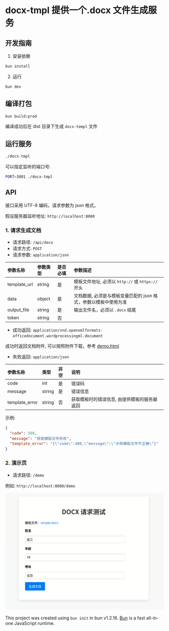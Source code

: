 # docx-tmpl 提供一个.docx 文件生成服务

## 开发指南

1. 安装依赖

```bash
bun install
```

2. 运行

```bash
bun dev
```

## 编译打包

```bash
bun build:prod
```

编译成功后在 dist 目录下生成 `docx-templ` 文件

## 运行服务

```bash
./docx-tmpl
```

可以指定监听的端口号:

```bash
PORT=3001 ./docx-tmpl
```

## API

接口采用 UTF-8 编码，请求参数为 json 格式。

假设服务器监听地址: `http://localhost:8080`

### 1. 请求生成文档

- 请求路径: `/api/docx`
- 请求方式: `POST`
- 请求参数: `application/json`

| 参数名称     | 参数类型 | 是否必填 | 参数描述                                                         |
| :----------- | :------- | :------- | :--------------------------------------------------------------- |
| template_url | string   | 是       | 模板文件地址, 必须以 `http://` 或 `https://` 开头                |
| data         | object   | 是       | 文档数据, 必须是与模板变量匹配的 json 格式，参数以模板中使用为准 |
| output_file  | string   | 是       | 输出文件名，必须以 `.docx` 结尾                                  |
| token        | string   | 否       |                                                                  |

- 成功返回: `application/vnd.openxmlformats-officedocument.wordprocessingml.document`

成功时返回文档附件, 可以按照附件下载，参考 [demo.html](public/demo.html)

- 失败返回: `application/json`

| 参数名称       | 类型   | 非空 | 说明                                         |
| :------------- | :----- | :--- | :------------------------------------------- |
| code           | int    | 是   | 错误码                                       |
| message        | string | 是   | 错误信息                                     |
| template_error | string | 否   | 获取模板时的错误信息, 由提供模板的服务器返回 |

示例:

  ```json
  {
    "code": 500,
    "message": "获取模板文件失败",
    "template_error": "{\"code\":400,\"message\":\"示例模板文件不正确\"}"
  }
  ```

### 2. 演示页

- 请求路径: `/demo`

例如: `http://localhost:8080/demo`

![示例](example/demo.png)


This project was created using `bun init` in bun v1.2.16. [Bun](https://bun.sh) is a fast all-in-one JavaScript runtime.
